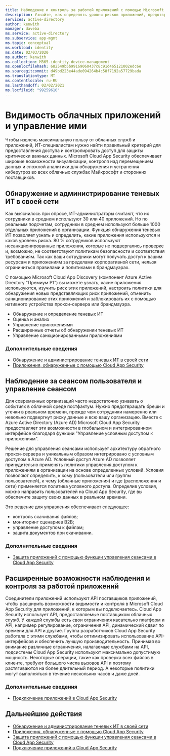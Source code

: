 ```yaml
---
title: Наблюдение и контроль за работой приложений с помощью Microsoft Cloud App Security
description: Узнайте, как определять уровни рисков приложений, предотвращать бреши и утечки в реальном времени, а также как с помощью соединителей для приложений воспользоваться такими преимуществами API-интерфейсов от поставщиков, как наблюдение и управление.
services: active-directory
author: kenwith
manager: daveba
ms.service: active-directory
ms.subservice: app-mgmt
ms.topic: conceptual
ms.workload: identity
ms.date: 02/03/2020
ms.author: kenwith
ms.collection: M365-identity-device-management
ms.openlocfilehash: 682549b5b99169060437c8c91d465121002edc6e
ms.sourcegitcommit: d49bd223e44ade094264b4c58f7192a57729bada
ms.translationtype: MT
ms.contentlocale: ru-RU
ms.lasthandoff: 02/02/2021
ms.locfileid: "99259610"
---
```

# <a name="cloud-app-visibility-and-control"></a>Видимость облачных приложений и управление ими

Чтобы извлечь максимальную пользу от облачных служб и приложений, ИТ-специалистам нужно найти правильный критерий для предоставления доступа и контролировать доступ для защиты критически важных данных. Microsoft Cloud App Security обеспечивает широкие возможности визуализации, контроля над перемещением данных и сложной аналитики для обнаружения и устранения киберугроз во всех облачных службах Майкрософт и сторонних поставщиков.

## <a name="discover-and-manage-shadow-it-in-your-network"></a>Обнаружение и администрирование теневых ИТ в своей сети

Как выяснилось при опросе, ИТ-администраторы считают, что их сотрудники в среднем используют 30 или 40 приложений. Но по реальным подсчетам, сотрудники в среднем используют больше 1000 отдельных приложений в организации. Функция обнаружения теневых ИТ позволяет узнать и определить, какие приложения используются и каков уровень риска. 80 % сотрудников используют несанкционированные приложения, которые не подвергались проверке и, возможно, не соответствуют политикам безопасности и соответствия требованиям. Так как ваши сотрудники могут получать доступ к вашим ресурсам и приложениям за пределами корпоративной сети, нельзя ограничиться правилами и политиками в брандмауэрах.

С помощью Microsoft Cloud App Discovery (компонент Azure Active Directory "Премиум P1") вы можете узнать, какие приложения используются, изучить риск этих приложений, настроить политики для обнаружения новых представляющих риск приложений, отменить санкционирование этих приложений и заблокировать их с помощью нативного устройства прокси-сервера или брандмауэра.

- Обнаружение и определение теневых ИТ
- Оценка и анализ
- Управление приложениями
- Расширенные отчеты об обнаружении теневых ИТ
- Управление санкционированными приложениями
 
### <a name="learn-more"></a>Дополнительные сведения

- [Обнаружение и администрирование теневых ИТ в своей сети](/cloud-app-security/tutorial-shadow-it)
- [Приложения, обнаруженные с помощью Cloud App Security ](/cloud-app-security/discovered-apps)
 
## <a name="user-session-visibility-and-control"></a>Наблюдение за сеансом пользователя и управление сеансом 

Для современных организаций часто недостаточно узнавать о событиях в облачной среде постфактум. Нужно предотвращать бреши и утечки в реальном времени, прежде чем сотрудники намеренно или невольно подвергнут риску данные и всю вашу организацию. Вместе с Azure Active Directory (Azure AD) Microsoft Cloud App Security предоставляет эти возможности в глобальном и интегрированном интерфейсе благодаря функции "Управление условным доступом к приложениям". 

Решение для управления сеансами использует архитектуру обратного прокси-сервера и уникальным образом интегрировано с условным доступом в Azure AD. Условный доступ Azure AD позволяет принудительно применять политики управления доступом к приложениям в организации на основе определенных условий. Условия позволяют определить, к кому (пользователи или группы пользователей), к чему (облачные приложения) и где (расположения и сети) применяется политика условного доступа. Определив условия, можно направить пользователей на Cloud App Security, где вы обеспечите защиту своих данных в реальном времени.  

Это решение для управления обеспечивает следующее:  
- контроль скачивания файлов;
- мониторинг сценариев B2B;  
- управление доступом к файлам;  
- защита документов при скачивании.  
 
### <a name="learn-more"></a>Дополнительные сведения

- [Защита приложений с помощью функции управления сеансами в Cloud App Security](/cloud-app-security/proxy-intro-aad)
 
## <a name="advanced-app-visibility-and-controls"></a>Расширенные возможности наблюдения и контроля за работой приложений 

Соединители приложений используют API поставщиков приложений, чтобы расширить возможности видимости и контроля в Microsoft Cloud App Security для приложений, к которым вы подключаетесь. Cloud App Security использует API, предоставляемые поставщиком облачных служб. У каждой службы есть свои ограничения касательно платформ и API, например регулирование, ограничения API, динамический сдвиг по времени для API и другие. Группа разработчиков Cloud App Security работала с этими службами, чтобы оптимизировать использование API-интерфейсов и обеспечить лучшую производительность. Принимая во внимание различные ограничения, налагаемые службами на API, подсистемы Cloud App Security используют максимально допустимую мощность. Некоторые операции, такие как проверка всех файлов в клиенте, требуют большого числа вызовов API и поэтому растягиваются на более длительный период. А некоторые политики могут выполняться в течение нескольких часов и даже дней. 
 
### <a name="learn-more"></a>Дополнительные сведения  

- [Подключение приложений в Cloud App Security](/cloud-app-security/enable-instant-visibility-protection-and-governance-actions-for-your-apps)

## <a name="next-steps"></a>Дальнейшие действия

- [Обнаружение и администрирование теневых ИТ в своей сети](/cloud-app-security/tutorial-shadow-it)
- [Приложения, обнаруженные с помощью Cloud App Security ](/cloud-app-security/discovered-apps)
- [Защита приложений с помощью функции управления сеансами в Cloud App Security](/cloud-app-security/proxy-intro-aad)
- [Подключение приложений в Cloud App Security](/cloud-app-security/enable-instant-visibility-protection-and-governance-actions-for-your-apps)